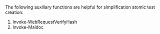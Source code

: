 The following auxiliary functions are helpful for simplification atomic test creation:

1) Invoke-WebRequestVerifyHash
2) Invoke-Maldoc